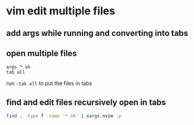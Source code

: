 # vim edit multiple files

## add args while running and converting into tabs
## open multiple files
```vim
args *.sh
tab all
```
run `:tab all` to put the files in tabs

## find and edit files recursively open in tabs
```bash
find . -type f -name '*.sh' | xargs nvim -p
```
